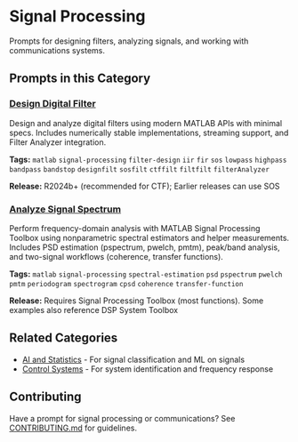 # Signal Processing

Prompts for designing filters, analyzing signals, and working with communications systems.

## Prompts in this Category

### [Design Digital Filter](design-digital-filter.md)
Design and analyze digital filters using modern MATLAB APIs with minimal specs. Includes numerically stable implementations, streaming support, and Filter Analyzer integration.

**Tags:** `matlab` `signal-processing` `filter-design` `iir` `fir` `sos` `lowpass` `highpass` `bandpass` `bandstop` `designfilt` `sosfilt` `ctffilt` `filtfilt` `filterAnalyzer`

**Release:** R2024b+ (recommended for CTF); Earlier releases can use SOS

### [Analyze Signal Spectrum](analyze-signal-spectrum.md)
Perform frequency-domain analysis with MATLAB Signal Processing Toolbox using nonparametric spectral estimators and helper measurements. Includes PSD estimation (pspectrum, pwelch, pmtm), peak/band analysis, and two-signal workflows (coherence, transfer functions).

**Tags:** `matlab` `signal-processing` `spectral-estimation` `psd` `pspectrum` `pwelch` `pmtm` `periodogram` `spectrogram` `cpsd` `coherence` `transfer-function`

**Release:** Requires Signal Processing Toolbox (most functions). Some examples also reference DSP System Toolbox

## Related Categories

- [AI and Statistics](../ai-and-statistics/) - For signal classification and ML on signals
- [Control Systems](../control-systems/) - For system identification and frequency response

## Contributing

Have a prompt for signal processing or communications? See [CONTRIBUTING.md](../../CONTRIBUTING.md) for guidelines.